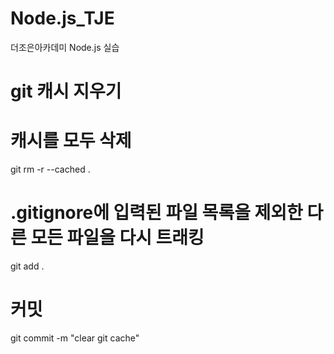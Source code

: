 # Node.js_TJE
더조은아카데미 Node.js 실습


# git 캐시 지우기
# 캐시를 모두 삭제
git rm -r --cached .

# .gitignore에 입력된 파일 목록을 제외한 다른 모든 파일을 다시 트래킹
git add .

# 커밋
git commit -m "clear git cache"